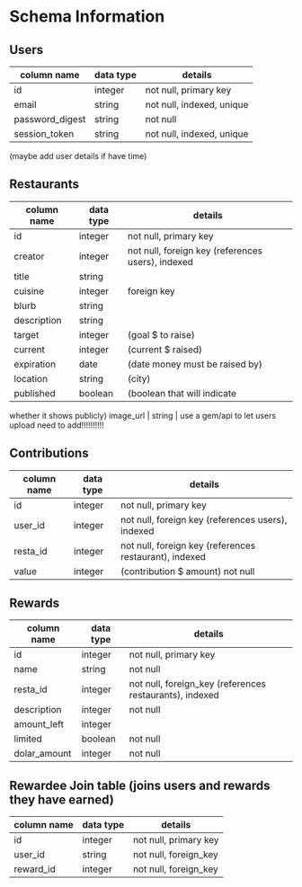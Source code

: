 # Schema Information

## Users
column name     | data type | details
----------------|-----------|-----------------------
id              | integer   | not null, primary key
email        | string    | not null, indexed, unique
password_digest | string    | not null
session_token   | string    | not null, indexed, unique
(maybe add user details if have time)

## Restaurants
column name | data type | details
------------|-----------|-----------------------
id          | integer   | not null, primary key
creator     | integer   | not null, foreign key (references users), indexed
title       | string    |
cuisine     | integer   | foreign key
blurb       | string    |
description | string    |
target      | integer   | (goal $ to raise)
current     | integer   | (current $ raised)
expiration  | date      | (date money must be raised by)
location    | string    | (city)
published   | boolean   | (boolean that will indicate
 whether it shows publicly)
image_url   | string    | use a gem/api to let users upload need to add!!!!!!!!!!


## Contributions
column name | data type | details
------------|-----------|-----------------------
id          | integer   | not null, primary key
user_id     | integer   | not null, foreign key (references users), indexed
resta_id    | integer   | not null, foreign key (references restaurant), indexed
value       | integer   | (contribution $ amount) not null

## Rewards
column name | data type | details
------------|-----------|-----------------------
id          | integer   | not null, primary key
name        | string    | not null
resta_id    | integer   | not null, foreign_key (references restaurants), indexed
description | integer   | not null
amount_left | integer   |
limited     | boolean   | not null
dolar_amount| integer   | not null


## Rewardee Join table (joins users and rewards they have earned)
column name | data type | details
------------|-----------|-----------------------
id          | integer   | not null, primary key
user_id     | string    | not null, foreign_key
reward_id   | integer   | not null, foreign_key
